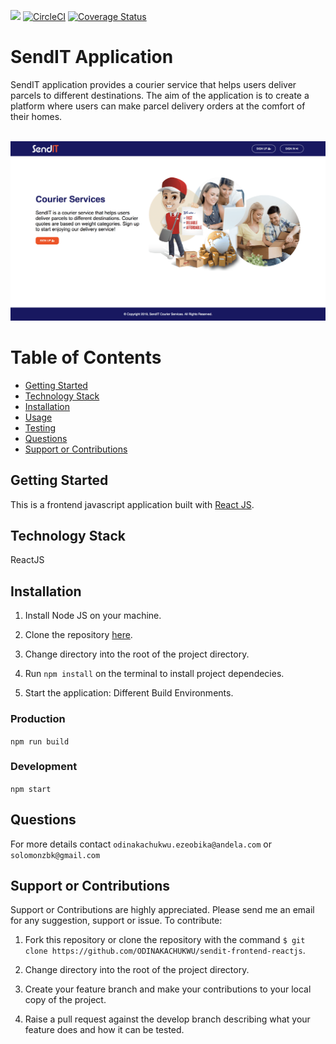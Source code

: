 [![](https://img.shields.io/badge/Protected_by-Hound-a873d1.svg)](https://houndci.com)
[![CircleCI](https://circleci.com/gh/ODINAKACHUKWU/sendit-frontend-reactjs/tree/develop.svg?style=svg)](https://circleci.com/gh/ODINAKACHUKWU/sendit-frontend-reactjs/tree/develop)
[![Coverage Status](https://coveralls.io/repos/github/ODINAKACHUKWU/sendit-frontend-reactjs/badge.svg?branch=develop)](https://coveralls.io/github/ODINAKACHUKWU/sendit-frontend-reactjs?branch=develop)

# SendIT Application

SendIT application provides a courier service that helps users deliver
parcels to different destinations. The aim of the application is to
create a platform where users can make parcel delivery orders at the
comfort of their homes.
<br />
<br />

<img width="1440" alt="SendIT-Homepage-screenshot" src="./src/assets/homepage.png">

# Table of Contents

- [Getting Started](#Getting-Started "Goto Getting-Started")
- [Technology Stack](#Technology-Stack "Goto Technology-Stack")
- [Installation](#Installation "Goto Installation")
- [Usage](#Usage "Goto Usage")
- [Testing](#Testing "Goto Testing")
- [Questions](#Questions "Goto Questions")
- [Support or Contributions](#Support-or-Contributions "Support-or-Contributions")

## Getting Started

This is a frontend javascript application built with [React JS](https://reactjs.org/).

## Technology Stack

ReactJS

## Installation

1. Install Node JS on your machine.

2. Clone the repository [here](https://github.com/ODINAKACHUKWU/sendit-frontend-reactjs).

3. Change directory into the root of the project directory.

4. Run `npm install` on the terminal to install project dependecies.

5. Start the application: Different Build Environments.

### Production

`npm run build`

### Development

`npm start`

## Questions

For more details contact `odinakachukwu.ezeobika@andela.com` or `solomonzbk@gmail.com`

## Support or Contributions

Support or Contributions are highly appreciated. Please send me an email for any suggestion, support or issue. To contribute:

1. Fork this repository or clone the repository with the command
   `$ git clone https://github.com/ODINAKACHUKWU/sendit-frontend-reactjs`.

2. Change directory into the root of the project directory.

3. Create your feature branch and make your contributions to your local copy of the project.

4. Raise a pull request against the develop branch describing what your feature does and how it can be tested.
